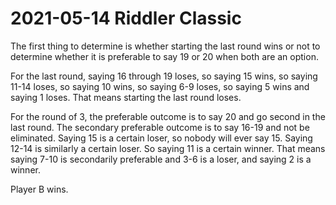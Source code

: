 2021-05-14 Riddler Classic
==========================
The first thing to determine is whether starting the last round wins or not
to determine whether it is preferable to say 19 or 20 when both are an option.

For the last round, saying 16 through 19 loses, so saying 15 wins, so saying
11-14 loses, so saying 10 wins, so saying 6-9 loses, so saying 5 wins and
saying 1 loses.  That means starting the last round loses.

For the round of 3, the preferable outcome is to say 20 and go second in the
last round.  The secondary preferable outcome is to say 16-19 and not be
eliminated.  Saying 15 is a certain loser, so nobody will ever say 15.
Saying 12-14 is similarly a certain loser.  So saying 11 is a certain winner.
That means saying 7-10 is secondarily preferable and 3-6 is a loser, and
saying 2 is a winner.

Player B wins.
